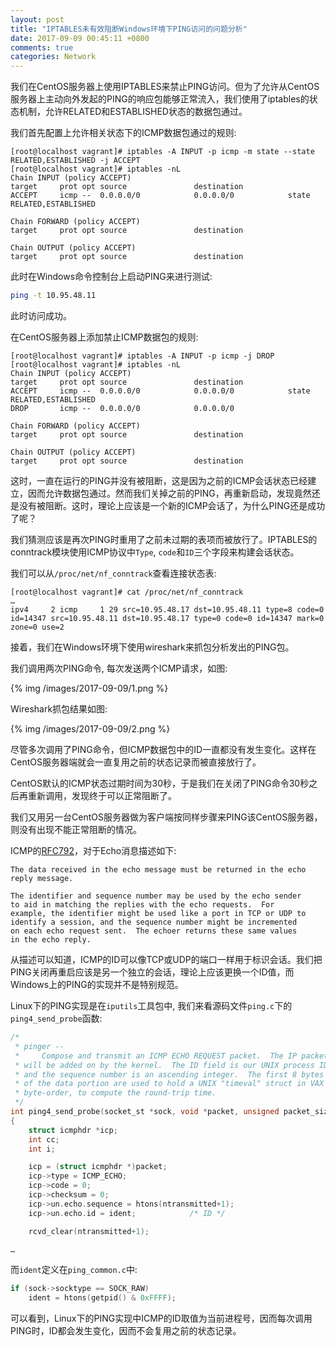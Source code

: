 ```yaml
---
layout: post
title: "IPTABLES未有效阻断Windows环境下PING访问的问题分析"
date: 2017-09-09 00:45:11 +0800
comments: true
categories: Network
---
```

我们在CentOS服务器上使用IPTABLES来禁止PING访问。但为了允许从CentOS服务器上主动向外发起的PING的响应包能够正常流入，我们使用了iptables的状态机制，允许RELATED和ESTABLISHED状态的数据包通过。

我们首先配置上允许相关状态下的ICMP数据包通过的规则:
```plain
[root@localhost vagrant]# iptables -A INPUT -p icmp -m state --state RELATED,ESTABLISHED -j ACCEPT
[root@localhost vagrant]# iptables -nL
Chain INPUT (policy ACCEPT)
target     prot opt source               destination
ACCEPT     icmp --  0.0.0.0/0            0.0.0.0/0            state RELATED,ESTABLISHED

Chain FORWARD (policy ACCEPT)
target     prot opt source               destination

Chain OUTPUT (policy ACCEPT)
target     prot opt source               destination
```

<!--more-->

此时在Windows命令控制台上启动PING来进行测试:
```bash
ping -t 10.95.48.11
```
此时访问成功。

在CentOS服务器上添加禁止ICMP数据包的规则:
```plain
[root@localhost vagrant]# iptables -A INPUT -p icmp -j DROP
[root@localhost vagrant]# iptables -nL
Chain INPUT (policy ACCEPT)
target     prot opt source               destination
ACCEPT     icmp --  0.0.0.0/0            0.0.0.0/0            state RELATED,ESTABLISHED
DROP       icmp --  0.0.0.0/0            0.0.0.0/0

Chain FORWARD (policy ACCEPT)
target     prot opt source               destination

Chain OUTPUT (policy ACCEPT)
target     prot opt source               destination
```

这时，一直在运行的PING并没有被阻断，这是因为之前的ICMP会话状态已经建立，因而允许数据包通过。然而我们关掉之前的PING，再重新启动，发现竟然还是没有被阻断。这时，理论上应该是一个新的ICMP会话了，为什么PING还是成功了呢？

我们猜测应该是再次PING时重用了之前未过期的表项而被放行了。IPTABLES的conntrack模块使用ICMP协议中`Type`, `code`和`ID`三个字段来构建会话状态。

我们可以从`/proc/net/nf_conntrack`查看连接状态表:
```plain
[root@localhost vagrant]# cat /proc/net/nf_conntrack
…
ipv4     2 icmp     1 29 src=10.95.48.17 dst=10.95.48.11 type=8 code=0 id=14347 src=10.95.48.11 dst=10.95.48.17 type=0 code=0 id=14347 mark=0 zone=0 use=2
```

接着，我们在Windows环境下使用wireshark来抓包分析发出的PING包。

我们调用两次PING命令, 每次发送两个ICMP请求，如图:

{% img /images/2017-09-09/1.png %}

Wireshark抓包结果如图:

{% img /images/2017-09-09/2.png %}

尽管多次调用了PING命令，但ICMP数据包中的ID一直都没有发生变化。这样在CentOS服务器端就会一直复用之前的状态记录而被直接放行了。

CentOS默认的ICMP状态过期时间为30秒，于是我们在关闭了PING命令30秒之后再重新调用，发现终于可以正常阻断了。

我们又用另一台CentOS服务器做为客户端按同样步骤来PING该CentOS服务器，则没有出现不能正常阻断的情况。


ICMP的[RFC792](https://tools.ietf.org/html/rfc792)，对于Echo消息描述如下:
```plain
The data received in the echo message must be returned in the echo
reply message.

The identifier and sequence number may be used by the echo sender
to aid in matching the replies with the echo requests.  For
example, the identifier might be used like a port in TCP or UDP to
identify a session, and the sequence number might be incremented
on each echo request sent.  The echoer returns these same values
in the echo reply.
```
从描述可以知道，ICMP的ID可以像TCP或UDP的端口一样用于标识会话。我们把PING关闭再重启应该是另一个独立的会话，理论上应该更换一个ID值，而Windows上的PING的实现并不是特别规范。

Linux下的PING实现是在`iputils`工具包中, 我们来看源码文件`ping.c`下的`ping4_send_probe`函数:
```c
/*
 * pinger --
 *     Compose and transmit an ICMP ECHO REQUEST packet.  The IP packet
 * will be added on by the kernel.  The ID field is our UNIX process ID,
 * and the sequence number is an ascending integer.  The first 8 bytes
 * of the data portion are used to hold a UNIX "timeval" struct in VAX
 * byte-order, to compute the round-trip time.
 */
int ping4_send_probe(socket_st *sock, void *packet, unsigned packet_size)
{
    struct icmphdr *icp;
    int cc;
    int i;

    icp = (struct icmphdr *)packet;
    icp->type = ICMP_ECHO;
    icp->code = 0;
    icp->checksum = 0;
    icp->un.echo.sequence = htons(ntransmitted+1);
    icp->un.echo.id = ident;            /* ID */

    rcvd_clear(ntransmitted+1);

…
```
而`ident`定义在`ping_common.c`中:
```c
if (sock->socktype == SOCK_RAW)
    ident = htons(getpid() & 0xFFFF);
```
可以看到，Linux下的PING实现中ICMP的ID取值为当前进程号，因而每次调用PING时，ID都会发生变化，因而不会复用之前的状态记录。
